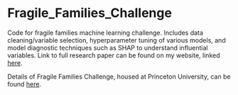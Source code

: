 # Fragile_Families_Challenge
Code for fragile families machine learning challenge. Includes data cleaning/variable selection, hyperparameter tuning of various models, and model diagnostic techniques such as SHAP to understand influential variables. Link to full research paper can be found on my website, linked [here](https://shivyucel.github.io/projects/).

Details of Fragile Families Challenge, housed at Princeton University, can be found [here](https://www.fragilefamilieschallenge.org/).
